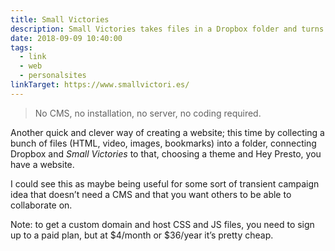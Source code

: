 ```yaml
---
title: Small Victories
description: Small Victories takes files in a Dropbox folder and turns them into a website.
date: 2018-09-09 10:40:00
tags: 
  - link
  - web
  - personalsites
linkTarget: https://www.smallvictori.es/
---
```

> No CMS, no installation, no server, no coding required.

Another quick and clever way of creating a website; this time by collecting a bunch of files (HTML, video, images, bookmarks) into a folder, connecting Dropbox and _Small Victories_ to that, choosing a theme and Hey Presto, you have a website. 

I could see this as maybe being useful for some sort of transient campaign idea that doesn’t need a CMS and that you want others to be able to collaborate on.

Note: to get a custom domain and host CSS and JS files, you need to sign up to a paid plan, but at $4/month or $36/year it’s pretty cheap.
